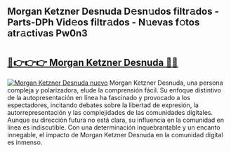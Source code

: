 ## Morgan Ketzner Desnuda D𝚎sn𝚞dos filtr𝚊dos - Parts-DPh Vid𝚎os filtr𝚊dos - N𝚞evas f𝚘tos atr𝚊ctivas Pw0n3

# <h2><a href="http://mb8l5nx.tromn.icu/?c=Morgan+Ketzner+Desnuda">🔗👉👉👉 Morgan Ketzner Desnuda 🔗🔗</a></h2>

[![Morgan Ketzner Desnuda nuevo](https://i.imgur.com/pEAQMta.gif)](http://mb8l5nx.tromn.icu/?c=Morgan+Ketzner+Desnuda)
Morgan Ketzner Desnuda, una persona compleja y polarizadora, elude la comprensión fácil. Su enfoque distintivo de la autopresentación en línea ha fascinado y provocado a los espectadores, incitando debates sobre la libertad de expresión, la autorrepresentación y las complejidades de las comunidades digitales. Aunque su dirección futura no está clara, su influencia en la comunidad en línea es indiscutible. Con una determinación inquebrantable y un encanto innegable, el impacto de Morgan Ketzner Desnuda en la comunidad digital es inmenso.
